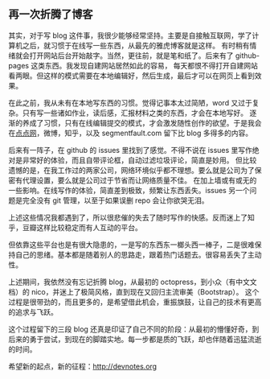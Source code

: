 再一次折腾了博客
---

其实，对于写 blog 这件事，我很少能够经常坚持。主要是自接触互联网，学了计算机之后，就习惯于在线写一些东西，从最先的雅虎博客就是这样。
有时稍有情绪就会打开网站后台开始敲字。当然，更往前，就是笔和纸了。后来有了 github-pages 这类东西。我发现自建网站居然如此的容易，
每天都恨不得打开自建网站看两眼。但这样的模式需要在本地编辑好，然后生成，最后才可以在网页上看到效果。

在此之前，我从未有在本地写东西的习惯。觉得记事本太过简陋，word 又过于复杂。只有写一些诸如作业，读后感，汇报材料之类的东西，才会在本地写好。
逐渐的养成了习惯，只有在线编辑提交的模式，才会激发随性创作的欲望。于是我会在[点点网](diandian.com)，微博，知乎，以及 segmentfault.com
留下比 blog 多得多的内容。

后来有一阵子，在 github 的 issues 里找到了感觉。不得不说在 issues 里写作绝对是非常好的体验，而且自带评论框，自动过滤垃圾评论，简直是妙用。
但比较遗憾的是，在我工作过的两家公司，网络环境似乎都不理想。要么就是公司为了保密有代理设置，要么就是公司过于节省而让网络质量不佳。
在加上墙或有或无的一些影响。在线写作的体验，简直差到极致，频繁让东西丢失。issues 另一个问题是完全没有 git 管理，以至于如果误删 repo 会让你欲哭无泪。

上述这些情况我都遇到了，所以很悲催的失去了随时写作的快感。反而迷上了知乎，豆瓣这样比较稳定而有人互动的平台。

但依靠这些平台也是有很大隐患的，一是写的东西东一榔头西一棒子，二是很难保持自己的思绪。基本都是随着别人的思路走，跟着热门话题去。很容易丢失了主动性。

上述期间，我依然没有忘记折腾 blog，从最初的 octopress，到小众（有中文文档）的 nico，并迷上了极简风格，直到现在又回归主流审美（Bootstrap）。
这个过程是很带劲的，而且更多的，是希望借此机会，重振旗鼓，让自己的技术有更高的追求与飞跃。

这个过程留下的三段 blog 还真是印证了自己不同的阶段：从最初的懵懂好奇，到后来的勇于尝试，到现在的脚踏实地。每一步都是质的飞跃，却也伴随着迅猛流逝的时间。

希望新的起点，新的征程：http://devnotes.org
